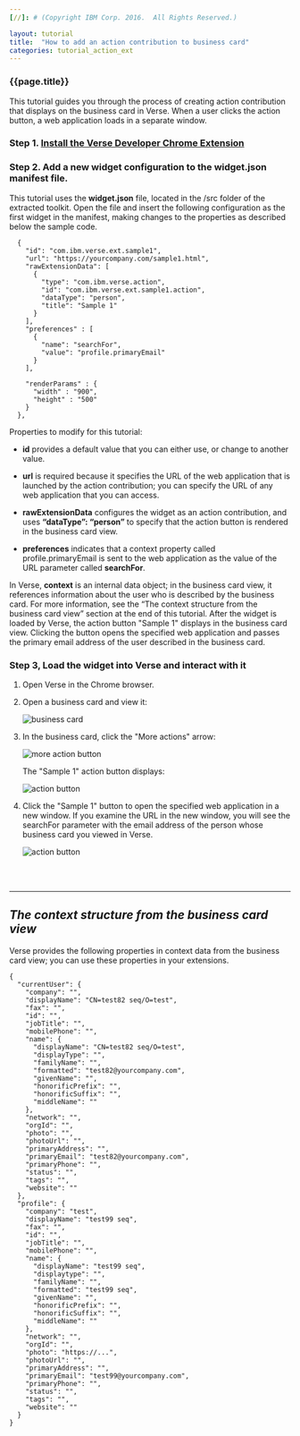 ```yaml
---
[//]: # (Copyright IBM Corp. 2016.  All Rights Reserved.)

layout: tutorial
title:  "How to add an action contribution to business card"
categories: tutorial_action_ext
---
```


### {{page.title}}  

This tutorial guides you through the process of creating action contribution that displays on the business card in Verse. When a user clicks the action button, a web application loads in a separate window.

### Step 1. [Install the Verse Developer Chrome Extension][1] 

### Step 2. Add a new widget configuration to the widget.json manifest file.

This tutorial uses the __widget.json__ file, located in the /src folder of the extracted toolkit. Open the file and insert the following configuration as the first widget in the manifest, making changes to the properties as described below the sample code. 

```
  {
    "id": "com.ibm.verse.ext.sample1",
    "url": "https://yourcompany.com/sample1.html",
    "rawExtensionData": [
      {
        "type": "com.ibm.verse.action", 
        "id": "com.ibm.verse.ext.sample1.action", 
        "dataType": "person",
        "title": "Sample 1"
      }
    ],
    "preferences" : [
      {
        "name": "searchFor",
        "value": "profile.primaryEmail"
      }
    ],
    
    "renderParams" : {
      "width" : "900",
      "height" : "500"
    }
  },
```

Properties to modify for this tutorial:

* __id__ provides a default value that you can either use, or change to another value.

* __url__ is required because it specifies the URL of the web application that is launched by the action contribution; you can specify the URL of any web application that you can access.

* __rawExtensionData__ configures the widget as an action contribution, and uses __“dataType”: “person”__ to specify that the action button is rendered in the business card view. 

* __preferences__ indicates that a context property called profile.primaryEmail is sent to the web application as the value of the URL parameter called __searchFor__.

In Verse, __context__ is an internal data object; in the business card view, it references information about the user who is described by the business card.  For more information, see the “The context structure from the business card view” section at the end of this tutorial.
After the widget is loaded by Verse, the action button "Sample 1" displays in the business card view. Clicking the button opens the specified web application and passes the primary email address of the user described in the business card.

### Step 3, Load the widget into Verse and interact with it

1.	Open Verse in the Chrome browser.

2.	Open a business card and view it:

    ![business card]({{site.baseurl}}/tutorials/img/bizcard.png)   

3.	In the business card, click the "More actions" arrow:

    ![more action button]({{site.baseurl}}/tutorials/img/bizcard_more_action.png)   
    
    The "Sample 1" action button displays: 
    
    ![action button]({{site.baseurl}}/tutorials/img/bizcard_action.png)  
  
4.	Click the "Sample 1" button to open the specified web application in a new window. If you examine the URL in the new window, you will see the searchFor parameter with the email address of the person whose business card you viewed in Verse.

    ![action button]({{site.baseurl}}/tutorials/img/bizcard_sample.png)  

<br><br>
<hr>

## _The context structure from the business card view_ 

Verse provides the following properties in context data from the business card view; you can use these properties in your extensions.

```
{
  "currentUser": {
    "company": "",
    "displayName": "CN=test82 seq/O=test",
    "fax": "",
    "id": "",
    "jobTitle": "",
    "mobilePhone": "",
    "name": {
      "displayName": "CN=test82 seq/O=test",
      "displayType": "",
      "familyName": "",
      "formatted": "test82@yourcompany.com",
      "givenName": "",
      "honorificPrefix": "",
      "honorificSuffix": "",
      "middleName": ""
    },
    "network": "",
    "orgId": "",
    "photo": "",
    "photoUrl": "",
    "primaryAddress": "",
    "primaryEmail": "test82@yourcompany.com",
    "primaryPhone": "",
    "status": "",
    "tags": "",
    "website": ""
  },
  "profile": {
    "company": "test",
    "displayName": "test99 seq",
    "fax": "",
    "id": "",
    "jobTitle": "",
    "mobilePhone": "",
    "name": {
      "displayName": "test99 seq",
      "displaytype": "",
      "familyName": "",
      "formatted": "test99 seq",
      "givenName": "",
      "honorificPrefix": "",
      "honorificSuffix": "",
      "middleName": ""
    },
    "network": "",
    "orgId": "",
    "photo": "https://...",
    "photoUrl": "",
    "primaryAddress": "",
    "primaryEmail": "test99@yourcompany.com",
    "primaryPhone": "",
    "status": "",
    "tags": "",
    "website": ""
  }
}
```

[1]: {{site.baseurl}}/tutorials/tutorial-ext-install-toolkit.html
[2]: {{site.verse-developer-chrome-ext}}
[3]: {{site.baseurl}}/tutorials/tutorial-ext-action-contribution.html
